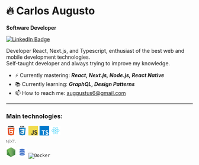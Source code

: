 # 🔥 Carlos Augusto

**Software Developer** 

[![LinkedIn Badge](https://img.shields.io/badge/linkedin-blue?logo=linkedin&style=for-the-badge&logoColor=white)](https://www.linkedin.com/in/carlos-augusto-sartore-salles-ab3920180/)

Developer React, Next.js, and Typescript, enthusiast of the best web and mobile development technologies. <br /> Self-taught developer and always trying to improve my knowledge.

- ⚡ Currently mastering: **_React, Next.js, Node.js, React Native_**
- 📚 Currently learning: **_GraphQL, Design Patterns_**
- 📫 How to reach me: auggustus6@gmail.com

---

### Main technologies:

<code><img title="HTML5" width="26px" src="https://raw.githubusercontent.com/github/explore/80688e429a7d4ef2fca1e82350fe8e3517d3494d/topics/html/html.png" /></code>
<code><img title="CSS3" width="26px" src="https://raw.githubusercontent.com/github/explore/80688e429a7d4ef2fca1e82350fe8e3517d3494d/topics/css/css.png" /></code>
<code><img title="JavaScript" width="26px" src="https://raw.githubusercontent.com/github/explore/80688e429a7d4ef2fca1e82350fe8e3517d3494d/topics/javascript/javascript.png" /></code>
<code><img title="TypeScript" width="26px" src="https://raw.githubusercontent.com/github/explore/80688e429a7d4ef2fca1e82350fe8e3517d3494d/topics/typescript/typescript.png" /></code>
<code><img title="React" width="26px" src="https://raw.githubusercontent.com/github/explore/80688e429a7d4ef2fca1e82350fe8e3517d3494d/topics/react/react.png" /></code>
<code>
  <img title="Next.js" width="26px" src="https://raw.githubusercontent.com/devicons/devicon/master/icons/nextjs/nextjs-original-wordmark.svg" />
</code>
<code><img title="JavaScript" width="26px" src="https://raw.githubusercontent.com/github/explore/80688e429a7d4ef2fca1e82350fe8e3517d3494d/topics/nodejs/nodejs.png"></code>
<code><img title="SQL" width="26px" src="https://raw.githubusercontent.com/github/explore/80688e429a7d4ef2fca1e82350fe8e3517d3494d/topics/sql/sql.png" /></code>
<code><img title="Docker" width="26px" src="https://user-images.githubusercontent.com/38081852/87548752-565a5f00-c683-11ea-98bc-466626e09af8.png" /></code>

